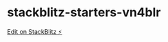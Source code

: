 # stackblitz-starters-vn4blr

[Edit on StackBlitz ⚡️](https://stackblitz.com/edit/stackblitz-starters-vn4blr)